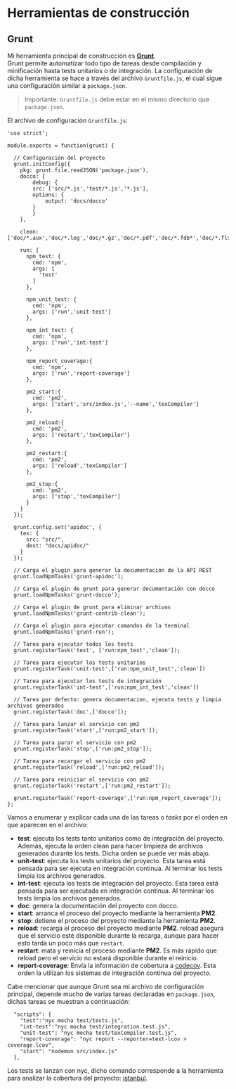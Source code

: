 <!-- tools_construccion.md -->

# Herramientas de construcción
## Grunt
Mi herramienta principal de construcción es [__Grunt__](https://gruntjs.com/).  
Grunt permite automatizar todo tipo de tareas desde compilación y minificación hasta tests unitarios o de integración.
La configuración de dicha herramienta se hace a través del archivo `Gruntfile.js`, el cual sigue una configuración similar a `package.json`.
> Importante: `Gruntfile.js` debe estar en el mismo directorio que `package.json`.

El archivo de configuración `Gruntfile.js`:
```
'use strict';

module.exports = function(grunt) {

  // Configuración del proyecto
  grunt.initConfig({
    pkg: grunt.file.readJSON('package.json'),
    docco: {
        debug: {
        src: ['src/*.js','test/*.js','*.js'],
        options: {
            output: 'docs/docco'
        }
        }
    },

    clean: ['doc/*.aux','doc/*.log','doc/*.gz','doc/*.pdf','doc/*.fdb*','doc/*.fls'],

    run: {
      npm_test: {
        cmd: 'npm',
        args: [
          'test'
        ]
      },

      npm_unit_test: {
        cmd: 'npm',
        args: ['run','unit-test']
      },

      npm_int_test: {
        cmd: 'npm',
        args: ['run','int-test']
      },

      npm_report_coverage:{
        cmd: 'npm',
        args: ['run','report-coverage']
      },

      pm2_start:{
        cmd: 'pm2',
        args: ['start','src/index.js','--name','texCompiler']
      },

      pm2_reload:{
        cmd: 'pm2',
        args: ['restart','texCompiler']
      },

      pm2_restart:{
        cmd: 'pm2',
        args: ['reload','texCompiler']
      },

      pm2_stop:{
        cmd: 'pm2',
        args: ['stop','texCompiler']
      }
    }
  });

  grunt.config.set('apidoc', {
    tex: {
      src: "src/",
      dest: "docs/apidoc/"
    }
  });

  // Carga el plugin para generar la documentación de la API REST
  grunt.loadNpmTasks('grunt-apidoc');

  // Carga el plugin de grunt para generar documentación con docco
  grunt.loadNpmTasks('grunt-docco');

  // Carga el plugin de grunt para eliminar archivos
  grunt.loadNpmTasks('grunt-contrib-clean');

  // Carga el plugin para ejecutar comandos de la terminal
  grunt.loadNpmTasks('grunt-run');

  // Tarea para ejecutar todos los tests
  grunt.registerTask('test', ['run:npm_test','clean']);

  // Tarea para ejecutar los tests unitarios
  grunt.registerTask('unit-test',['run:npm_unit_test','clean'])

  // Tarea para ejecutar los tests de integración
  grunt.registerTask('int-test',['run:npm_int_test','clean'])

  // Tarea por defecto: genera documentacion, ejecuta tests y limpia archivos generados
  grunt.registerTask('doc',['docco']);

  // Tarea para lanzar el servicio con pm2
  grunt.registerTask('start',['run:pm2_start']);

  // Tarea para parar el servicio con pm2
  grunt.registerTask('stop',['run:pm2_stop']);

  // Tarea para recargar el servicio con pm2
  grunt.registerTask('reload',['run:pm2_reload']);

  // Tarea para reiniciar el servicio con pm2
  grunt.registerTask('restart',['run:pm2_restart']);

  grunt.registerTask('report-coverage',['run:npm_report_coverage']);
};
```

Vamos a enumerar y explicar cada una de las tareas o *tasks* por el orden en que aparecen en el archivo:

* __test__: ejecuta los tests tanto unitarios como de integración del proyecto. Además, ejecuta la orden clean para hacer limpieza de archivos generados durante los tests. Dicha orden se puede ver más abajo.
* __unit-test__: ejecuta los tests unitarios del proyecto. Esta tarea está pensada para ser ejecuta en integración continua. Al terminar los tests limpia los archivos generados.
* __int-test__: ejecuta los tests de integración del proyecto. Esta tarea está pensada para ser ejecutada en integración continua. Al terminar los tests limpia los archivos generados.
* __doc__: genera la documentación del proyecto con docco.
* __start__: arranca el proceso del proyecto mediante la herramienta __PM2__.
* __stop__: detiene el proceso del proyecto mediante la herramienta __PM2__.
* __reload__: recarga el proceso del proyecto mediante __PM2__. reload asegura que el servicio esté disponible durante la recarga, aunque para hacer esto tarda un poco más que `restart`.
* __restart__: mata y reinicia el proceso mediante __PM2__. Es más rápido que reload pero el servicio no estará disponible durante el reinicio.
* __report-coverage__: Envía la información de cobertura a [codecov](https://codecov.io/). Esta orden la utilizan los sistemas de integración continua del proyecto.

Cabe mencionar que aunque Grunt sea mi archivo de configuración principal, depende mucho de varias tareas declaradas en `package.json`, dichas tareas se muestran a continuación:

```
  "scripts": {
    "test":"nyc mocha test/tests.js",
    "int-test":"nyc mocha test/integration.test.js",
    "unit-test": "nyc mocha test/texCompiler.test.js",
    "report-coverage": "nyc report --reporter=text-lcov > coverage.lcov",
    "start": "nodemon src/index.js"
  },
```
Los tests se lanzan con nyc, dicho comando corresponde a la herramienta para analizar la cobertura del proyecto: [istanbul](https://istanbul.js.org/).